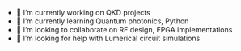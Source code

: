 - 🔭 I’m currently working on QKD projects
- 🌱 I’m currently learning Quantum photonics,  Python
- 👯 I’m looking to collaborate on RF design, FPGA implementations
- 🤔 I’m looking for help with Lumerical circuit simulations 
